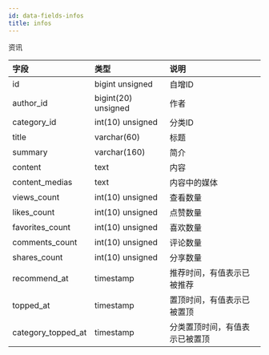 ```yaml
---
id: data-fields-infos
title: infos
---
```


资讯

| 字段 | 类型 | 说明 |
| :- | :- | :- |
| id | bigint unsigned | 自增ID |
| author_id | bigint(20) unsigned | 作者 |
| category_id | int(10) unsigned | 分类ID |
| title | varchar(60) | 标题 |
| summary | varchar(160) | 简介 |
| content | text | 内容 |
| content_medias | text | 内容中的媒体 |
| views_count | int(10) unsigned | 查看数量 |
| likes_count | int(10) unsigned | 点赞数量 |
| favorites_count | int(10) unsigned | 喜欢数量 |
| comments_count | int(10) unsigned | 评论数量 |
| shares_count | int(10) unsigned | 分享数量 |
| recommend_at | timestamp | 推荐时间，有值表示已被推荐 |
| topped_at | timestamp | 置顶时间，有值表示已被置顶 |
| category_topped_at | timestamp | 分类置顶时间，有值表示已被置顶 |